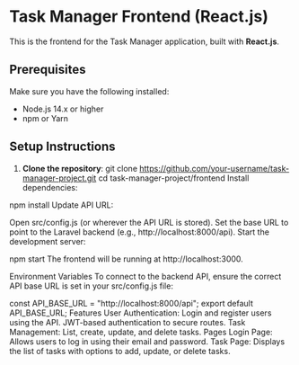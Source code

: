 # Task Manager Frontend (React.js)

This is the frontend for the Task Manager application, built with **React.js**.

## Prerequisites

Make sure you have the following installed:

- Node.js 14.x or higher
- npm or Yarn

## Setup Instructions

1. **Clone the repository**:
   git clone https://github.com/your-username/task-manager-project.git
   cd task-manager-project/frontend
Install dependencies:

npm install
Update API URL:

Open src/config.js (or wherever the API URL is stored).
Set the base URL to point to the Laravel backend (e.g., http://localhost:8000/api).
Start the development server:

npm start
The frontend will be running at http://localhost:3000.

Environment Variables
To connect to the backend API, ensure the correct API base URL is set in your src/config.js file:

const API_BASE_URL = "http://localhost:8000/api";
export default API_BASE_URL;
Features
User Authentication:
Login and register users using the API.
JWT-based authentication to secure routes.
Task Management:
List, create, update, and delete tasks.
Pages
Login Page: Allows users to log in using their email and password.
Task Page: Displays the list of tasks with options to add, update, or delete tasks.
